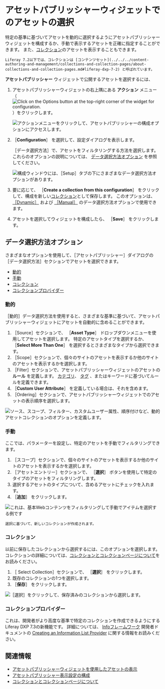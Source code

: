 # アセットパブリッシャーウィジェットでのアセットの選択

特定の基準に基づいてアセットを動的に選択するようにアセットパブリッシャーウィジェットを構成するか、手動で表示するアセットを正確に指定することができます。 また、[コレクション](../../../content-authoring-and-management/collections-and-collection-pages/about-collections-and-collection-pages.md)のアセットを表示することもできます。

```{note}
Liferay 7.2以下では、コレクションは [コンテンツセット](../../../content-authoring-and-management/collections-and-collection-pages/about-collections-and-collection-pages.md#liferay-dxp-7-2) と呼ばれています。
```

**アセットパブリッシャー** ウィジェットで公開するアセットを選択するには、

1. アセットパブリッシャーウィジェットの右上隅にある **アクション** メニュー（![Click on the Options button at the top-right corner of the widget for configuration.](../../../images/icon-options.png)）をクリックします。

    ![アクションメニューをクリックして、アセットパブリッシャーの構成オプションにアクセスします。](./selecting-assets-in-the-asset-publisher-widget/images/01.png)

1. ［**Configuration**］ を選択して、設定ダイアログを表示します。

    ［データ選択方法］で、アセットをフィルタリングする方法を選択します。 これらのオプションの説明については、 [データ選択方法オプション](#asset-selection-options) を参照してください。

    ![構成ウィンドウには、［Setup］タブの下にさまざまなデータ選択方法オプションがあります。](selecting-assets-in-the-asset-publisher-widget/images/02.png)

1. 要に応じて、 ［**Create a collection from this configuration**］ をクリックして、構成を新しい[コレクション](../../../content-authoring-and-management/collections-and-collection-pages/about-collections-and-collection-pages.md)として保存します。  このオプションは、 [［Dynamic］](#dynamic) および [［Manual］](#manual) のデータ選択方法オプションで使用できます。

1. アセットを選択してウィジェットを構成したら、 ［**Save**］ をクリックします。

<a name="asset-selection-options" />

## データ選択方法オプション

さまざまなオプションを使用して、［アセットパブリッシャー］ダイアログの［データ選択方法］セクションでアセットを選択できます。

- [動的](#dynamic)
- [手動](#manual)
- [コレクション](#collection)
- [コレクションプロバイダー](#collection-provider)

<a name="dynamic" />

### 動的

［動的］データ選択方法を使用すると、さまざまな基準に基づいて、アセットパブリッシャーウィジェットにアセットを自動的に含めることができます。

  1. ［Source］セクションで、 ［**Asset Type**］ ドロップダウンメニューを使用してアセットを選択します。 特定のアセットタイプを選択するか、 ［**Select More Than One**］ を選択するとさまざまなタイプから選択できます。
  1. ［Scope］セクションで、個々のサイトのアセットを表示するか他のサイトのアセットを表示するかを選択します。
  1. ［Filter］セクションで、アセットパブリッシャーウィジェットのアセットの **ルール** を定義します。 [カテゴリ](../../../content-authoring-and-management/tags-and-categories/defining-categories-and-vocabularies-for-content.md)、 [タグ](../../../content-authoring-and-management/tags-and-categories/tagging-content-and-managing-tags) 、またはキーワードに基づいてルールを定義できます。
  1. ［**Custom User Attribute**］ を定義している場合は、それを含めます。
  1. ［Ordering］セクションで、アセットパブリッシャーウィジェットでのアセットの表示順序を選択します。

 ![ソース、スコープ、フィルター、カスタムユーザー属性、順序付けなど、動的アセットコレクションのオプションを定義します。](selecting-assets-in-the-asset-publisher-widget/images/05.png)

<a name="manual" />

### 手動

ここでは、パラメーターを設定し、特定のアセットを手動でフィルタリングできます。

 1. ［スコープ］セクションで、個々のサイトのアセットを表示するか他のサイトのアセットを表示するかを選択します。
 1. ［アセットエントリー］セクションで、 ［**選択**］ ボタンを使用して特定のタイプのアセットをフィルタリングします。
 1. 選択するアセットのタイプについて、含めるアセットにチェックを入れます。
 1. ［**追加**］ をクリックします。

 ![これは、基本Webコンテンツをフィルタリングして手動でアイテムを選択する例です](selecting-assets-in-the-asset-publisher-widget/images/03.png)

 ```{note}
 選択に基づいて、新しいコレクションが作成されます。
 ```

<a name="collection" />

### コレクション

以前に保存したコレクションから選択するには、このオプションを選択します。 コレクションの詳細については、[コレクションとコレクションページについて](../../../content-authoring-and-management/collections-and-collection-pages/about-collections-and-collection-pages.md)をお読みください。

 1. ［ Select Collection］セクションで、 ［**選択**］ をクリックします。
 1. 既存のコレクションの1つを選択します。
 1. ［**保存**］ をクリックします。

 ![［選択］をクリックして、保存済みのコレクションから選択します。](selecting-assets-in-the-asset-publisher-widget/images/04.png)

<a name="collection-provider" />

### コレクションプロバイダー

これは、開発者がより高度な基準で特定のコレクションを作成できるようにするLiferay DXP 7.3の新機能です。 詳細については、 [Infoフレームワーク](https://help.liferay.com/hc/ja/articles/360029067251-Introduction-to-The-Info-Framework) 開発者ドキュメントの [Creating an Information List Provider](https://help.liferay.com/hc/ja/articles/360029067271-Creating-an-Information-List-Provider) に関する情報をお読みください。

<a name="related-information" />

## 関連情報

- [アセットパブリッシャーウィジェットを使用したアセットの表示](./displaying-assets-using-the-asset-publisher-widget.md)
- [アセットパブリッシャー表示設定の構成](./configuring-asset-publisher-display-settings.md)
- [コレクションとコレクションページについて](../../../content-authoring-and-management/collections-and-collection-pages/about-collections-and-collection-pages.md)
